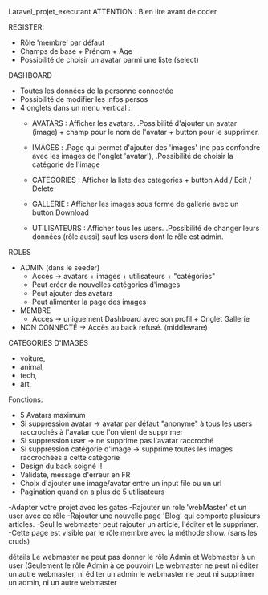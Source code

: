 Laravel_projet_executant
ATTENTION : Bien lire avant de coder

REGISTER:
- Rôle 'membre' par défaut
- Champs de base + Prénom + Age
- Possibilité de choisir un avatar parmi une liste (select)

DASHBOARD 
- Toutes les données de la personne connectée 
- Possibilité de modifier les infos persos
- 4 onglets dans un menu vertical :
    * AVATARS : Afficher les avatars. 
        .Possibilité d'ajouter un avatar (image) + champ pour le nom de l'avatar + button pour le supprimer.

    * IMAGES : 
        .Page qui permet d'ajouter des 'images' (ne pas confondre avec les images de l'onglet 'avatar'), 
        .Possibilité de choisir la catégorie de l'image

    * CATEGORIES : Afficher la liste des catégories + button Add / Edit / Delete

    * GALLERIE : Afficher les images sous forme de gallerie avec un button Download

    * UTILISATEURS : Afficher tous les users. 
        .Possibilité de changer leurs données (rôle aussi) sauf les users dont le rôle est admin.


ROLES
- ADMIN (dans le seeder)
    - Accès -> avatars + images + utilisateurs + "catégories"
    - Peut créer de nouvelles catégories d'images
    - Peut ajouter des avatars
    - Peut alimenter la page des images
- MEMBRE
    - Accès -> uniquement Dashboard avec son profil + Onglet Gallerie
- NON CONNECTÉ
    -> Accès au back refusé. (middleware)

CATEGORIES D'IMAGES
- voiture, 
- animal, 
- tech, 
- art,


Fonctions:
- 5 Avatars maximum
- Si suppression avatar -> avatar par défaut "anonyme" à tous les users raccrochés à l'avatar que l'on vient de supprimer
- Si suppression user -> ne supprime pas l'avatar raccroché
- Si suppression catégorie d'image -> supprime toutes les images raccrochées a cette catégorie
- Design du back soigné !!
- Validate, message d'erreur en FR
- Choix d'ajouter une image/avatar entre un input file ou un url
- Pagination quand on a plus de 5 utilisateurs


-Adapter votre projet avec les gates
-Rajouter un role 'webMaster' et un user avec ce rôle
-Rajouter une nouvelle page 'Blog' qui comporte plusieurs articles.
-Seul le webmaster peut rajouter un article, l'éditer et le supprimer.
-Cette page est visible par le rôle membre avec la méthode show. (sans les cruds)

détails
Le webmaster ne peut pas donner le rôle Admin et Webmaster à un user (Seulement le rôle Admin à ce pouvoir)
Le webmaster ne peut ni éditer un autre webmaster, ni éditer un admin
le webmaster ne peut ni supprimer un admin, ni un autre webmaster
